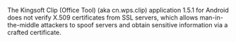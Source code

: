 The Kingsoft Clip (Office Tool) (aka cn.wps.clip) application 1.5.1 for Android does not verify X.509 certificates from SSL servers, which allows man-in-the-middle attackers to spoof servers and obtain sensitive information via a crafted certificate.